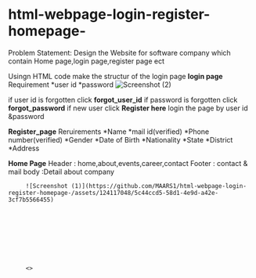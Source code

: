 # html-webpage-login-register-homepage-
Problem Statement: Design the Website for software company which contain Home page,login page,register page ect

Usingn HTML code make the structur of the login page 
    **login page**
      Requirement
       *user id 
       *password
       ![Screenshot (2)](https://github.com/MAARS1/html-webpage-login-register-homepage-/assets/124117048/2cdfe295-6b7b-44e6-aba7-8e0959d5972b)

if user id is forgotten click **forgot_user_id**
if password is forgotten click **forgot_password**
if new user click **Register here**
login the page by user id &password

**Register_page**
     Reruirements
         *Name
         *mail id(verified)
         *Phone number(verified)
         *Gender
         *Date of Birth
         *Nationality
         *State
         *District
         *Address

**Home Page**
    Header  : home,about,events,career,contact
    Footer  : contact & mail
    body   :Detail about company
    

         ![Screenshot (1)](https://github.com/MAARS1/html-webpage-login-register-homepage-/assets/124117048/5c44ccd5-58d1-4e9d-a42e-3cf7b5566455)









         <>

